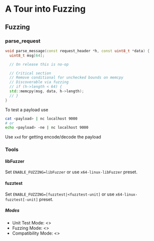 # A Tour into Fuzzing

## Fuzzing

### parse_request

```cpp
void parse_message(const request_header *h, const uint8_t *data) {
  uint8_t msg[64];

  // On release this is no-op

  // Critical section
  // Remove conditional for unchecked bounds on memcpy
  // Discoverable via fuzzing
  // if (h->length < 64) {
  std::memcpy(msg, data, h->length);
  // }
}
```

To test a payload use

```bash
cat <payload> | nc localhost 9000
# or
echo <payload> -ne | nc localhost 9000
```

Use `xxd` for getting encode/decode the payload

### Tools

#### libFuzzer

Set `ENABLE_FUZZING=libFuzzer` or use `x64-linux-libFuzzer` preset.

#### fuzztest

Set `ENABLE_FUZZING=[fuzztest|<fuzztest-unit]` or use `x64-linux-fuzztest[-unit]` preset.

##### Modes

- Unit Test Mode: <>
- Fuzzing Mode: <>
- Compatibility Mode: <>
